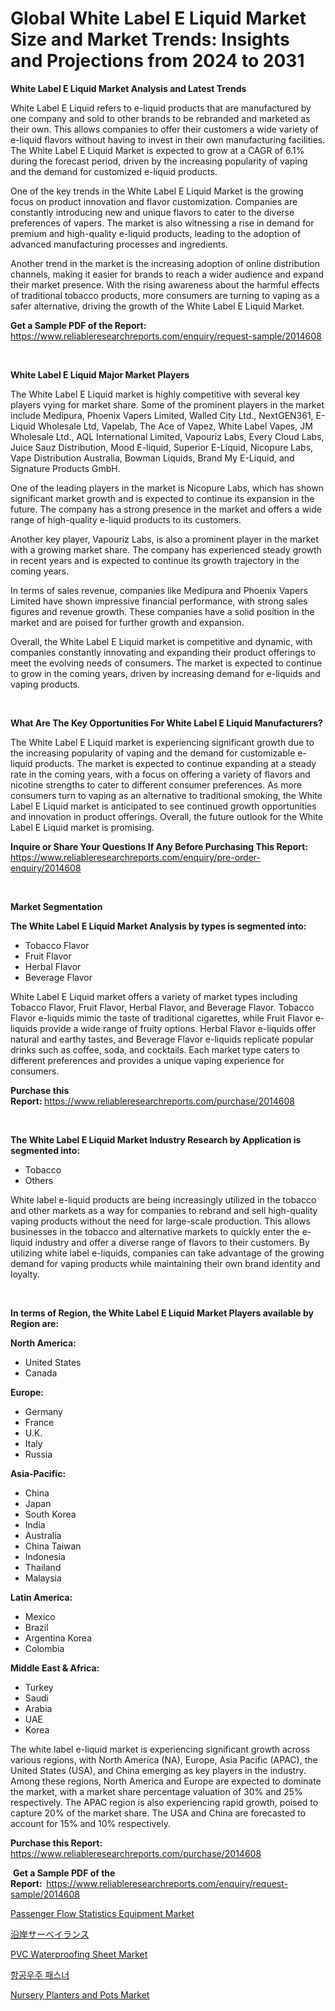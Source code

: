 <p><h1>Global White Label E Liquid Market Size and Market Trends: Insights and Projections from 2024 to 2031</h1></p><p><strong>White Label E Liquid Market Analysis and Latest Trends</strong></p>
<p><p>White Label E Liquid refers to e-liquid products that are manufactured by one company and sold to other brands to be rebranded and marketed as their own. This allows companies to offer their customers a wide variety of e-liquid flavors without having to invest in their own manufacturing facilities. The White Label E Liquid Market is expected to grow at a CAGR of 6.1% during the forecast period, driven by the increasing popularity of vaping and the demand for customized e-liquid products.</p><p>One of the key trends in the White Label E Liquid Market is the growing focus on product innovation and flavor customization. Companies are constantly introducing new and unique flavors to cater to the diverse preferences of vapers. The market is also witnessing a rise in demand for premium and high-quality e-liquid products, leading to the adoption of advanced manufacturing processes and ingredients.</p><p>Another trend in the market is the increasing adoption of online distribution channels, making it easier for brands to reach a wider audience and expand their market presence. With the rising awareness about the harmful effects of traditional tobacco products, more consumers are turning to vaping as a safer alternative, driving the growth of the White Label E Liquid Market.</p></p>
<p><strong>Get a Sample PDF of the Report:&nbsp;</strong> <a href="https://www.reliableresearchreports.com/enquiry/request-sample/2014608">https://www.reliableresearchreports.com/enquiry/request-sample/2014608</a></p>
<p>&nbsp;</p>
<p><strong>White Label E Liquid Major Market Players</strong></p>
<p><p>The White Label E Liquid market is highly competitive with several key players vying for market share. Some of the prominent players in the market include Medipura, Phoenix Vapers Limited, Walled City Ltd., NextGEN361, E-Liquid Wholesale Ltd, Vapelab, The Ace of Vapez, White Label Vapes, JM Wholesale Ltd., AQL International Limited, Vapouriz Labs, Every Cloud Labs, Juice Sauz Distribution, Mood E-liquid, Superior E-Liquid, Nicopure Labs, Vape Distribution Australia, Bowman Liquids, Brand My E-Liquid, and Signature Products GmbH.</p><p>One of the leading players in the market is Nicopure Labs, which has shown significant market growth and is expected to continue its expansion in the future. The company has a strong presence in the market and offers a wide range of high-quality e-liquid products to its customers.</p><p>Another key player, Vapouriz Labs, is also a prominent player in the market with a growing market share. The company has experienced steady growth in recent years and is expected to continue its growth trajectory in the coming years.</p><p>In terms of sales revenue, companies like Medipura and Phoenix Vapers Limited have shown impressive financial performance, with strong sales figures and revenue growth. These companies have a solid position in the market and are poised for further growth and expansion.</p><p>Overall, the White Label E Liquid market is competitive and dynamic, with companies constantly innovating and expanding their product offerings to meet the evolving needs of consumers. The market is expected to continue to grow in the coming years, driven by increasing demand for e-liquids and vaping products.</p></p>
<p>&nbsp;</p>
<p><strong>What Are The Key Opportunities For White Label E Liquid Manufacturers?</strong></p>
<p><p>The White Label E Liquid market is experiencing significant growth due to the increasing popularity of vaping and the demand for customizable e-liquid products. The market is expected to continue expanding at a steady rate in the coming years, with a focus on offering a variety of flavors and nicotine strengths to cater to different consumer preferences. As more consumers turn to vaping as an alternative to traditional smoking, the White Label E Liquid market is anticipated to see continued growth opportunities and innovation in product offerings. Overall, the future outlook for the White Label E Liquid market is promising.</p></p>
<p><strong>Inquire or Share Your Questions If Any Before Purchasing This Report:</strong> <a href="https://www.reliableresearchreports.com/enquiry/pre-order-enquiry/2014608">https://www.reliableresearchreports.com/enquiry/pre-order-enquiry/2014608</a></p>
<p>&nbsp;</p>
<p><strong>Market Segmentation</strong></p>
<p><strong>The White Label E Liquid Market Analysis by types is segmented into:</strong></p>
<p><ul><li>Tobacco Flavor</li><li>Fruit Flavor</li><li>Herbal Flavor</li><li>Beverage Flavor</li></ul></p>
<p><p>White Label E Liquid market offers a variety of market types including Tobacco Flavor, Fruit Flavor, Herbal Flavor, and Beverage Flavor. Tobacco Flavor e-liquids mimic the taste of traditional cigarettes, while Fruit Flavor e-liquids provide a wide range of fruity options. Herbal Flavor e-liquids offer natural and earthy tastes, and Beverage Flavor e-liquids replicate popular drinks such as coffee, soda, and cocktails. Each market type caters to different preferences and provides a unique vaping experience for consumers.</p></p>
<p><strong>Purchase this Report:&nbsp;</strong><a href="https://www.reliableresearchreports.com/purchase/2014608">https://www.reliableresearchreports.com/purchase/2014608</a></p>
<p>&nbsp;</p>
<p><strong>The White Label E Liquid Market Industry Research by Application is segmented into:</strong></p>
<p><ul><li>Tobacco</li><li>Others</li></ul></p>
<p><p>White label e-liquid products are being increasingly utilized in the tobacco and other markets as a way for companies to rebrand and sell high-quality vaping products without the need for large-scale production. This allows businesses in the tobacco and alternative markets to quickly enter the e-liquid industry and offer a diverse range of flavors to their customers. By utilizing white label e-liquids, companies can take advantage of the growing demand for vaping products while maintaining their own brand identity and loyalty.</p></p>
<p>&nbsp;</p>
<p><strong>In terms of Region, the White Label E Liquid Market Players available by Region are:</strong></p>
<p>
    <p> <strong> North America: </strong>
        <ul>
            <li>United States</li>
            <li>Canada</li>
        </ul>
        </p> 
    <p> <strong> Europe: </strong>
        <ul>
            <li>Germany</li>
            <li>France</li>
            <li>U.K.</li>
            <li>Italy</li>
            <li>Russia</li>
        </ul>
        </p> 
    <p> <strong> Asia-Pacific: </strong>
        <ul>
            <li>China</li>
            <li>Japan</li>
            <li>South Korea</li>
            <li>India</li>
            <li>Australia</li>
            <li>China Taiwan</li>
            <li>Indonesia</li>
            <li>Thailand</li>
            <li>Malaysia</li>
        </ul>
        </p> 
    <p> <strong> Latin America: </strong>
        <ul>
            <li>Mexico</li>
            <li>Brazil</li>
            <li>Argentina Korea</li>
            <li>Colombia</li>
        </ul>
        </p> 
    <p> <strong> Middle East & Africa: </strong>
        <ul>
            <li>Turkey</li>
            <li>Saudi</li>
            <li>Arabia</li>
            <li>UAE</li>
            <li>Korea</li>
        </ul>
    </p>
    </p>
<p><p>The white label e-liquid market is experiencing significant growth across various regions, with North America (NA), Europe, Asia Pacific (APAC), the United States (USA), and China emerging as key players in the industry. Among these regions, North America and Europe are expected to dominate the market, with a market share percentage valuation of 30% and 25% respectively. The APAC region is also experiencing rapid growth, poised to capture 20% of the market share. The USA and China are forecasted to account for 15% and 10% respectively.</p></p>
<p><strong>Purchase this Report: </strong><a href="https://www.reliableresearchreports.com/purchase/2014608">https://www.reliableresearchreports.com/purchase/2014608</a></p>
<p>&nbsp;<strong>Get a Sample PDF of the Report:&nbsp;&nbsp;</strong><a href="https://www.reliableresearchreports.com/enquiry/request-sample/2014608">https://www.reliableresearchreports.com/enquiry/request-sample/2014608</a></p>
<p><strong></strong></p>
<p><p><a href="https://github.com/juancolorado15/Market-Research-Report-List-1/blob/main/passenger-flow-statistics-equipment-market.md">Passenger Flow Statistics Equipment Market</a></p><p><a href="https://medium.com/@sandeepayare180/%E6%B2%BF%E5%B2%B8%E7%9B%A3%E8%A6%96%E5%B8%82%E5%A0%B4-2031%E5%B9%B4%E3%81%BE%E3%81%A7%E3%81%AE%E6%88%90%E5%8A%9F%E3%81%99%E3%82%8B%E3%83%93%E3%82%B8%E3%83%8D%E3%82%B9%E6%88%A6%E7%95%A5%E3%81%AE%E9%8D%B5-e6a5be3f2094">沿岸サーベイランス</a></p><p><a href="https://faithful-glue-af3.notion.site/Insights-into-PVC-Waterproofing-Sheet-Market-Size-Analysing-Market-Share-Trends-and-Growth-from-2-b94702e1cd744b4083c8820c42f2665b">PVC Waterproofing Sheet Market</a></p><p><a href="https://medium.com/@henrywheeler53/%ED%95%AD%EA%B3%B5%EC%9A%B0%EC%A3%BC-%EB%B6%80%EC%86%8D%ED%92%88-%EC%8B%9C%EC%9E%A5-%EA%B7%9C%EB%AA%A8%EB%8A%94-%EA%B8%80%EB%A1%9C%EB%B2%8C-%EC%82%B0%EC%97%85%EC%97%90%EC%84%9C-%EC%B5%9C%EC%83%81%EC%9D%98-%EB%A7%88%EC%BC%80%ED%8C%85-%EC%B1%84%EB%84%90%EC%9D%84-%EB%B3%B4%EC%97%AC%EC%A4%8D%EB%8B%88%EB%8B%A4-8245ce41a0e9">항공우주 패스너</a></p><p><a href="https://view.publitas.com/reportprime-1/nursery-planters-and-pots-market-research-report-reveals-the-latest-trends-and-opportunities-of-this-market-for-period-from-2024-2031/">Nursery Planters and Pots Market</a></p></p>